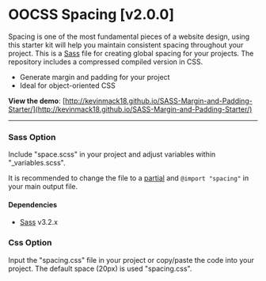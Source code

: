 OOCSS Spacing [v2.0.0]
===============================

Spacing is one of the most fundamental pieces of a website design, using this starter kit will help you maintain consistent spacing throughout your project. This is a [Sass](http://sass-lang.com/) file for creating global spacing for your projects. The repository includes a compressed compiled version in CSS.

* Generate margin and padding for your project
* Ideal for object-oriented CSS


**View the demo**: [http://kevinmack18.github.io/SASS-Margin-and-Padding-Starter/](http://kevinmack18.github.io/SASS-Margin-and-Padding-Starter/)


---

### Sass Option
Include "space.scss" in your project and adjust variables within "_variables.scss".

It is recommended to change the file to a [partial](http://sass-lang.com/documentation/file.SASS_REFERENCE.html#partials) and `@import "spacing"` in your main output file.

#### Dependencies
* [Sass](http://sass-lang.com/) v3.2.x

### Css Option
Input the "spacing.css" file in your project or copy/paste the code into your project. The default space (20px) is used "spacing.css".
